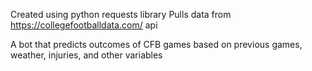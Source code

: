 Created using python requests library
Pulls data from https://collegefootballdata.com/ api

A bot that predicts outcomes of CFB games based on previous games, weather, injuries, and other variables
